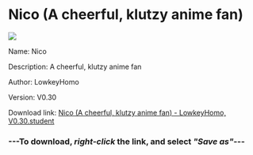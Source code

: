 # Nico (A cheerful, klutzy anime fan)

<img src = "https://raw.githubusercontent.com/Arbiter1223/Daigaku-Gurashi-Custom-Students/master/Students/Files/Nico%20(A%20cheerful%2C%20klutzy%20anime%20fan).png">

Name: Nico

Description: A cheerful, klutzy anime fan

Author: LowkeyHomo

Version: V0.30

Download link: <a href="https://raw.githubusercontent.com/Arbiter1223/Daigaku-Gurashi-Custom-Students/master/Students/Files/Nico%20(A%20cheerful%2C%20klutzy%20anime%20fan)%20-%20LowkeyHomo%2C%20V0.30.student">Nico (A cheerful, klutzy anime fan) - LowkeyHomo, V0.30.student</a>

### ---**To download, _right-click_ the link, and select _"Save as"_**---
